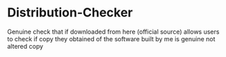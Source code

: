 # Distribution-Checker
Genuine check that if downloaded from here (official source) allows users to check if copy they obtained of the software built by me is genuine not altered copy
